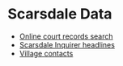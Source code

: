 Scarsdale Data
===================

* [Online court records search](http://www.courtreference.com/Courts-Online.php?court_records=Scarsdale_Village_Court&court=12500)
* [Scarsdale Inquirer headlines](http://www.scarsdalenews.com/Scarsdale_Inquirer/SCARSDALE_NEWS_Archives.html)
* [Village contacts](http://www.scarsdale.com/ContactUs.aspx)

